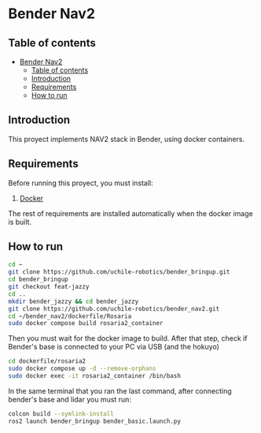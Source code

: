 # Bender Nav2

## Table of contents
- [Bender Nav2](#bender-nav2)
  - [Table of contents](#table-of-contents)
  - [Introduction](#introduction)
  - [Requirements](#requirements)
  - [How to run](#how-to-run)

## Introduction

This proyect implements NAV2 stack in Bender, using docker containers.

## Requirements

Before running this proyect, you must install:

1. [Docker](https://docs.docker.com/engine/install/)

The rest of requirements are installed automatically when the docker image is built.

## How to run

```bash
cd ~
git clone https://github.com/uchile-robotics/bender_bringup.git
cd bender_bringup
git checkout feat-jazzy
cd ..
mkdir bender_jazzy && cd bender_jazzy
git clone https://github.com/uchile-robotics/bender_nav2.git
cd ~/bender_nav2/dockerfile/Rosaria
sudo docker compose build rosaria2_container
```

Then you must wait for the docker image to build. After that step, check if Bender's base is connected to your PC via USB (and the hokuyo)

```bash
cd dockerfile/rosaria2
sudo docker compose up -d --remove-orphans
sudo docker exec -it rosaria2_container /bin/bash
```

In the same terminal that you ran the last command, after connecting bender's base and lidar you must run:

```bash
colcon build --symlink-install
ros2 launch bender_bringup bender_basic.launch.py

```



